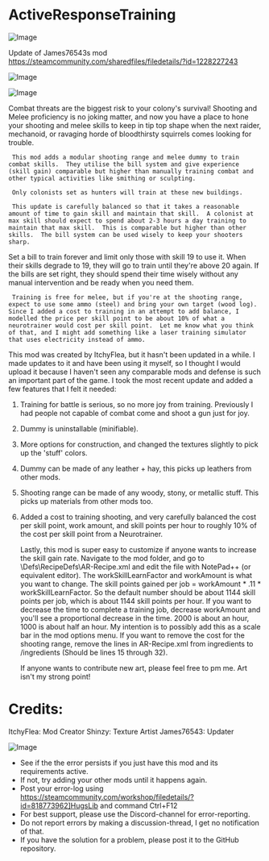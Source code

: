 # ActiveResponseTraining

![Image](https://i.imgur.com/buuPQel.png)

Update of James76543s mod
https://steamcommunity.com/sharedfiles/filedetails/?id=1228227243

![Image](https://i.imgur.com/pufA0kM.png)

	
![Image](https://i.imgur.com/Z4GOv8H.png)

Combat threats are the biggest risk to your colony's survival!  Shooting and Melee proficiency is no joking matter, and now you have a place to hone your shooting and melee skills to keep in tip top shape when the next raider, mechanoid, or ravaging horde of bloodthirsty squirrels comes looking for trouble.
	
     This mod adds a modular shooting range and melee dummy to train combat skills.  They utilise the bill system and give experience (skill gain) comparable but higher than manually training combat and other typical activities like smithing or sculpting.

     Only colonists set as hunters will train at these new buildings.

     This update is carefully balanced so that it takes a reasonable amount of time to gain skill and maintain that skill.  A colonist at max skill should expect to spend about 2-3 hours a day training to maintain that max skill.  This is comparable but higher than other skills.  The bill system can be used wisely to keep your shooters sharp. 
 Set a bill to train forever and limit only those with skill 19 to use it.  When their skills degrade to 19, they will go to train until they're above 20 again.  If the bills are set right, they should spend their time wisely without any manual intervention and be ready when you need them.

     Training is free for melee, but if you're at the shooting range, expect to use some ammo (steel) and bring your own target (wood log).  Since I added a cost to training in an attempt to add balance, I modelled the price per skill point to be about 10% of what a neurotrainer would cost per skill point.  Let me know what you think of that, and I might add something like a laser training simulator that uses electricity instead of ammo.

This mod was created by ItchyFlea, but it hasn't been updated in a while.  I made updates to it and have been using it myself, so I thought I would upload it because I haven't seen any comparable mods and defense is such an important part of the game.  I took the most recent update and added a few features that I felt it needed:

 1) Training for battle is serious, so no more joy from training.  Previously I had people not capable of combat come and shoot a gun just for joy.
 2) Dummy is uninstallable (minifiable).
 3) More options for construction, and changed the textures slightly to pick up the 'stuff' colors.
 4) Dummy can be made of any leather + hay, this picks up leathers from other mods.
 5) Shooting range can be made of any woody, stony, or metallic stuff.  This picks up materials from other mods too.
 6) Added a cost to training shooting, and very carefully balanced the cost per skill point, work amount, and skill points per hour to roughly 10% of the cost per skill point from a Neurotrainer.

     Lastly, this mod is super easy to customize if anyone wants to increase the skill gain rate.  Navigate to the mod folder, and go to \Defs\RecipeDefs\AR-Recipe.xml and edit the file with NotePad++ (or equivalent editor).  The workSkillLearnFactor and  workAmount is what you want to change.  The skill points gained per job = workAmount * .11 * workSkillLearnFactor.  So the default number should be about 1144 skill points per job, which is about 1144 skill points per hour.  If you want to decrease the time to complete a training job, decrease workAmount and you'll see a proportional decrease in the time.  2000 is about an hour, 1000 is about half an hour.  My intention is to possibly add this as a scale bar in the mod options menu.  If you want to remove the cost for the shooting range, remove the lines in AR-Recipe.xml from ingredients to /ingredients (Should be lines 15 through 32).

     If anyone wants to contribute new art, please feel free to pm me.  Art isn't my strong point!


Credits:
============
ItchyFlea:	Mod Creator
Shinzy:		Texture Artist
James76543:	Updater

![Image](https://i.imgur.com/PwoNOj4.png)



-  See if the the error persists if you just have this mod and its requirements active.
-  If not, try adding your other mods until it happens again.
-  Post your error-log using https://steamcommunity.com/workshop/filedetails/?id=818773962]HugsLib and command Ctrl+F12
-  For best support, please use the Discord-channel for error-reporting.
-  Do not report errors by making a discussion-thread, I get no notification of that.
-  If you have the solution for a problem, please post it to the GitHub repository.




